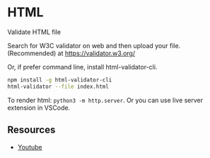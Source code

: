 # HTML

Validate HTML file

Search for W3C validator on web and then upload your file. (Recommended) at https://validator.w3.org/

Or, if prefer command line, install html-validator-cli.

```bash
npm install -g html-validator-cli
html-validator --file index.html
```

To render html: `python3 -m http.server`. Or you can use live server extension in VSCode.

## Resources

- [Youtube](https://www.youtube.com/watch?v=mJgBOIoGihA&list=PL0Zuz27SZ-6M1Uopt6_VL3gf3cpMnwavm)
